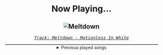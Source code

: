 <div align="center"> 
<h1>Now Playing...</h1>

![Meltdown](https://i.scdn.co/image/ab67616d00001e023528a891d36d16d760cda271)
--
_<samp><a href="https://open.spotify.com/track/6w3hTgFYPaUo6WFz2tEOtX">Track: Meltdown - Motionless In White</a></samp>_

<div style="border: 1px #4B5054 solid"></div>
<details>
  <summary>
    Previous played songs
  </summary>
  <table>
    <thead>
      <tr>
        <th>
          Artist
        </th>
        <th>
          Song
        </th>
        <th>
          Link
        </th>
      </tr>
    </thead>
    <tbody>
      <tr><td>Motionless In White</td><td>Meltdown</td><td><a href="https://open.spotify.com/track/6w3hTgFYPaUo6WFz2tEOtX">https://open.spotify.com/track/6w3hTgFYPaUo6WFz2tEOtX</a></td></tr><tr><td>Motionless In White</td><td>Sign Of Life</td><td><a href="https://open.spotify.com/track/73QoCfWJJWbRYmm5nCH5Y2">https://open.spotify.com/track/73QoCfWJJWbRYmm5nCH5Y2</a></td></tr><tr><td>ILLENIUM</td><td>Nothing Ever After</td><td><a href="https://open.spotify.com/track/2foma3XC28Wk4Fcthqu7lk">https://open.spotify.com/track/2foma3XC28Wk4Fcthqu7lk</a></td></tr><tr><td>Five Finger Death Punch</td><td>This Is War</td><td><a href="https://open.spotify.com/track/5IiBFYMJEvFznr2IZvOgwg">https://open.spotify.com/track/5IiBFYMJEvFznr2IZvOgwg</a></td></tr><tr><td>Drowning Pool</td><td>Blindfold</td><td><a href="https://open.spotify.com/track/6z5678MyxD6voZbYRv8uTb">https://open.spotify.com/track/6z5678MyxD6voZbYRv8uTb</a></td></tr><tr><td>Linkin Park</td><td>One Step Closer</td><td><a href="https://open.spotify.com/track/3K4HG9evC7dg3N0R9cYqk4">https://open.spotify.com/track/3K4HG9evC7dg3N0R9cYqk4</a></td></tr><tr><td>Hollywood Undead</td><td>City Of The Dead</td><td><a href="https://open.spotify.com/track/4CPlagY81Aa98saLVpwj2O">https://open.spotify.com/track/4CPlagY81Aa98saLVpwj2O</a></td></tr><tr><td>Escape the Fate</td><td>This War Is Ours (The Guillotine II)</td><td><a href="https://open.spotify.com/track/1z33QOn2Hcq9SfI5pES25L">https://open.spotify.com/track/1z33QOn2Hcq9SfI5pES25L</a></td></tr><tr><td>Breaking Benjamin</td><td>Failure</td><td><a href="https://open.spotify.com/track/4wh0E9OwMCxcaIKTg0Mts9">https://open.spotify.com/track/4wh0E9OwMCxcaIKTg0Mts9</a></td></tr><tr><td>Disturbed</td><td>Bad Man</td><td><a href="https://open.spotify.com/track/0CGyintEvK6qL0BPvQWZ37">https://open.spotify.com/track/0CGyintEvK6qL0BPvQWZ37</a></td></tr><tr><td>Five Finger Death Punch</td><td>Roll Dem Bones</td><td><a href="https://open.spotify.com/track/2EwMqSMpU9nTkdB0pIExdX">https://open.spotify.com/track/2EwMqSMpU9nTkdB0pIExdX</a></td></tr><tr><td>Drowning Pool</td><td>Bodies</td><td><a href="https://open.spotify.com/track/7CpbhqKUedOIrcvc94p60Y">https://open.spotify.com/track/7CpbhqKUedOIrcvc94p60Y</a></td></tr><tr><td>Linkin Park</td><td>CASTLE OF GLASS</td><td><a href="https://open.spotify.com/track/1r1fPuhj9H4VdXr7OK6FL5">https://open.spotify.com/track/1r1fPuhj9H4VdXr7OK6FL5</a></td></tr><tr><td>Nonpoint</td><td>Generation Idiot</td><td><a href="https://open.spotify.com/track/589bxq7vfH9S5xsf6QZYLz">https://open.spotify.com/track/589bxq7vfH9S5xsf6QZYLz</a></td></tr><tr><td>Asking Alexandria</td><td>New Devil (feat. Maria Brink of In This Moment)</td><td><a href="https://open.spotify.com/track/0mxritQanYLFJXiqCC1lnc">https://open.spotify.com/track/0mxritQanYLFJXiqCC1lnc</a></td></tr><tr><td>Breaking Benjamin</td><td>Breaking the Silence</td><td><a href="https://open.spotify.com/track/6AGQ7pKkcnc6RVjtARt1ph">https://open.spotify.com/track/6AGQ7pKkcnc6RVjtARt1ph</a></td></tr><tr><td>Disturbed</td><td>The Vengeful One</td><td><a href="https://open.spotify.com/track/3jjU4Pky1ja5J1onU6ei4T">https://open.spotify.com/track/3jjU4Pky1ja5J1onU6ei4T</a></td></tr><tr><td>Five Finger Death Punch</td><td>Living The Dream</td><td><a href="https://open.spotify.com/track/2gsxeJnGbJQkBddBDr0UTV">https://open.spotify.com/track/2gsxeJnGbJQkBddBDr0UTV</a></td></tr><tr><td>Drowning Pool</td><td>Die For Nothing</td><td><a href="https://open.spotify.com/track/6HX4pedxzrVgzJ6R8OEgms">https://open.spotify.com/track/6HX4pedxzrVgzJ6R8OEgms</a></td></tr><tr><td>Linkin Park</td><td>LOST IN THE ECHO</td><td><a href="https://open.spotify.com/track/2oNYsdCasRRlz1shXFAz7D">https://open.spotify.com/track/2oNYsdCasRRlz1shXFAz7D</a></td></tr>
    </tbody>
  </table>
</details>

</div>
